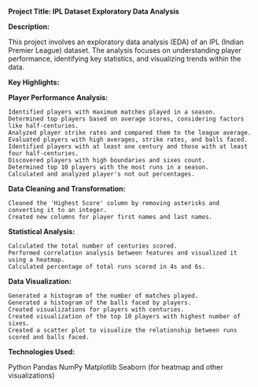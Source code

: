**Project Title: IPL Dataset Exploratory Data Analysis**

**Description:**

This project involves an exploratory data analysis (EDA) of an IPL (Indian Premier League) dataset. The analysis focuses on understanding player performance, identifying key statistics, and visualizing trends within the data.

**Key Highlights:**

**Player Performance Analysis:**

	Identified players with maximum matches played in a season.
	Determined top players based on average scores, considering factors like half-centuries.
	Analyzed player strike rates and compared them to the league average.
	Evaluated players with high averages, strike rates, and balls faced.
	Identified players with at least one century and those with at least four half-centuries.
	Discovered players with high boundaries and sixes count.
	Determined top 10 players with the most runs in a season.
	Calculated and analyzed player's not out percentages.

**Data Cleaning and Transformation:**

	Cleaned the 'Highest Score' column by removing asterisks and converting it to an integer.
	Created new columns for player first names and last names.

**Statistical Analysis:**

	Calculated the total number of centuries scored.
	Performed correlation analysis between features and visualized it using a heatmap.
	Calculated percentage of total runs scored in 4s and 6s.

**Data Visualization:**

	Generated a histogram of the number of matches played.
	Generated a histogram of the balls faced by players.
	Created visualizations for players with centuries.
	Created visualization of the top 10 players with highest number of sixes.
	Created a scatter plot to visualize the relationship between runs scored and balls faced.

**Technologies Used:**

Python
Pandas
NumPy
Matplotlib
Seaborn (for heatmap and other visualizations)
